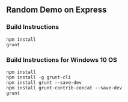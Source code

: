 ## Random Demo on Express

### Build Instructions
```
npm install
grunt
```

### Build Instructions for Windows 10 OS
```
npm install
npm install -g grunt-cli
npm install grunt --save-dev
npm install grunt-contrib-concat --save-dev
grunt
```

